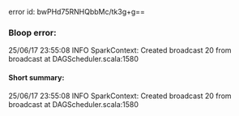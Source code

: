 error id: bwPHd75RNHQbbMc/tk3g+g==
### Bloop error:

25/06/17 23:55:08 INFO SparkContext: Created broadcast 20 from broadcast at DAGScheduler.scala:1580
#### Short summary: 

25/06/17 23:55:08 INFO SparkContext: Created broadcast 20 from broadcast at DAGScheduler.scala:1580